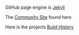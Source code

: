 GitHub page engine is [Jekyll](http://jekyllrb.com)


The [Community Site](http://live-openanthem.pantheonsite.io/) found here

Here is the projects [Build History](http://crucible.previewmy.net:8085/browse/DP-HEL/history)

